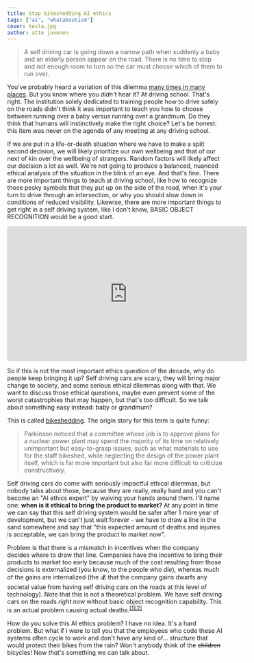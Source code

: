 ```yaml
---
title: Stop bikeshedding AI ethics
tags: ["ai", "whataboutism"]
cover: tesla.jpg
author: atte juvonen
--- 
```


<re-img
    src="tesla.jpg"
    title="Photo by Vlad Tchompalov on Unsplash"
    href="https://unsplash.com/photos/axTvnbgRlAk"
    >
</re-img>

> A self driving car is going down a narrow path when suddenly a baby and an elderly person appear on the road. There is no time to stop and not enough room to turn so the car must choose which of them to run over.

You've probably heard a variation of this dilemma <a href="https://www.google.com/search?q=the+trolley+problem&tbm=isch" target="_blank">many times in many places</a>. But you know where you _didn't_ hear it? At driving school. That's right. The institution solely dedicated to training people how to drive safely on the roads didn't think it was important to teach you how to choose between running over a
baby versus running over a grandmum. Do they think that humans will instinctively make the right choice? Let's be honest: this item was never on the agenda of any meeting at any driving school.

If we are put in a life-or-death situation where we have to make a split second decision, we will likely prioritize our own wellbeing and that of our next of kin over the wellbeing of strangers. Random factors will likely affect our decision a lot as well. We're not going to produce a balanced, nuanced ethical analysis of the situation in the blink of an eye. And that's fine. There are more important things to teach at driving school, like how to recognize those pesky symbols that they put up on the side of the road, when it's your turn to drive through an intersection, or why you should slow down in conditions of reduced visibility. Likewise, there are more important things to get right in a self driving system, like I don't know, BASIC OBJECT RECOGNITION would be a good start.

<iframe width="560" height="315" src="https://www.youtube.com/embed/-2ml6sjk_8c" frameborder="0" allow="accelerometer; autoplay; encrypted-media; gyroscope; picture-in-picture" allowfullscreen>
</iframe>

   
So if this is not the most important ethics question of the decade, why do people keep bringing it up?
Self driving cars are scary, they will bring major change to society, and some serious ethical dilemmas along with that. We want to discuss those ethical questions, maybe even prevent some of the worst catastrophies that may happen, but that's too difficult. So we talk about something easy instead: baby or grandmum?

This is called <a href="https://en.wiktionary.org/wiki/bikeshedding" target="_blank">bikeshedding</a>. The origin story for this term is quite funny:

> Parkinson noticed that a committee whose job is to approve plans for a nuclear power plant may spend the majority of its time on relatively unimportant but easy-to-grasp issues, such as what materials to use for the staff bikeshed, while neglecting the design of the power plant itself, which is far more important but also far more difficult to criticize constructively.

<!--<re-img
    src="bikes.jpg"
    title="Photo by Berto Macario on Unsplash"
    href="https://unsplash.com/photos/dbicjj8Yj8Y"
    >
</re-img>-->

Self driving cars do come with seriously impactful ethical dilemmas, but nobody talks about those, because
they are really, really hard and you can't become an "AI ethics expert" by waiving your hands around them.
I'll name one: **when is it ethical to bring the product to market?** At any point in time we can say that this self driving system would be safer after 1 more year of development, but we can't just wait forever - we have to draw a line in the sand somewhere and say that "this expected amount of deaths and injuries is acceptable, we can bring the product to market now".

Problem is that there is a mismatch in incentives when the company decides where to draw that line.
Companies have the incentive to bring their products to market too early because much of the cost
resulting from those decisions is externalized (you know, to the people who _die_), whereas much of
the gains are internalized (the :moneybag: that the company gains dwarfs any societal value from having self
driving cars on the roads at this level of technology). Note that this is not a theoretical problem.
We have self driving cars on the roads _right now_ without basic object recognition capability.
This is an actual problem causing actual deaths.<sup><a href="https://en.wikipedia.org/wiki/Death_of_Elaine_Herzberg" target="_blank">[1]</a><a href="https://www.wired.com/story/tesla-autopilot-self-driving-crash-california/" target="_blank">[2]</a></sup>

How do you solve this AI ethics problem? I have no idea. It's a hard problem. But what if I were to tell you that the employees who code these AI systems often cycle to work and don't have any kind of... structure that would protect their bikes from the rain? Won't anybody think of the ~~children~~ bicycles! Now _that's_ something we can talk about.